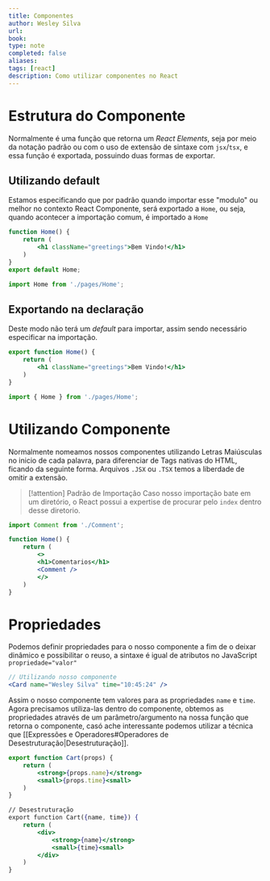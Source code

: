 ```yaml
---
title: Componentes
author: Wesley Silva
url:
book:
type: note
completed: false
aliases:
tags: [react]
description: Como utilizar componentes no React 
---
```

# Estrutura do Componente
Normalmente é uma função que retorna um _React Elements_, seja por meio da notação padrão ou com o uso de extensão de sintaxe com `jsx`/`tsx`, e essa função é exportada, possuindo duas formas de exportar.

## Utilizando default
Estamos especificando que por padrão quando importar esse "modulo" ou melhor no contexto React Componente, será exportado a `Home`, ou seja, quando acontecer a importação comum, é importado a `Home`

```jsx
function Home() {
	return (
		<h1 className="greetings">Bem Vindo!</h1>
	)
}
export default Home;
```

```js
import Home from './pages/Home';
```

## Exportando na declaração
Deste modo não terá um _default_ para importar, assim sendo necessário especificar na importação.

```jsx
export function Home() {
	return (
		<h1 className="greetings">Bem Vindo!</h1>
	)
}
```

```js
import { Home } from './pages/Home';
```

# Utilizando Componente
Normalmente nomeamos nossos componentes utilizando Letras Maiúsculas no inicio de cada palavra, para diferenciar de Tags nativas do HTML, ficando da seguinte forma.
Arquivos `.JSX` ou `.TSX` temos a liberdade de omitir a extensão.

>[!attention] Padrão de Importação
>Caso nosso importação bate em um diretório, o React possui a expertise de procurar pelo `index` dentro desse diretorio.

```jsx
import Comment from './Comment';

function Home() {
	return (
		<>
		<h1>Comentarios</h1>
		<Comment />
		</>
	)
}
```

# Propriedades
Podemos definir propriedades para o nosso componente a fim de o deixar dinâmico e possibilitar o reuso, a sintaxe é igual de atributos no JavaScript `propriedade="valor"`

```jsx
// Utilizando nosso componente
<Card name="Wesley Silva" time="10:45:24" />
```

Assim o nosso componente tem valores para as propriedades `name` e `time`.
Agora precisamos utiliza-las dentro do componente, obtemos as propriedades através de um parâmetro/argumento na nossa função que retorna o componente, casó ache interessante podemos utilizar a técnica que [[Expressões e Operadores#Operadores de Desestruturação|Desestruturação]].

```jsx
export function Cart(props) {
	return (
		<strong>{props.name}</strong>
		<small>{props.time}<small>
	)
}

// Desestruturação
export function Cart({name, time}) {
	return (
		<div>
			<strong>{name}</strong>
			<small>{time}<small>
		</div>
	)
}
```